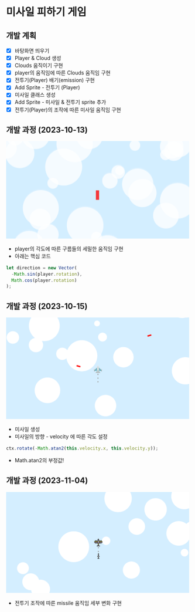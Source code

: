 # 미사일 피하기 게임

## 개발 계획

- [x] 바탕화면 띄우기
- [x] Player & Cloud 생성
- [x] Clouds 움직이기 구현
- [x] player의 움직임에 따른 Clouds 움직임 구현
- [x] 전투기(Player) 배기(emission) 구현
- [x] Add Sprite - 전투기 (Player)
- [x] 미사일 클래스 생성
- [x] Add Sprite - 미사일 & 전투기 sprite 추가
- [x] 전투기(Player)의 조작에 따른 미사일 움직임 구현

## 개발 과정 (2023-10-13)

<img src="./screen01.png" width="500">

- player의 각도에 따른 구름들의 세밀한 움직임 구현
- 아래는 핵심 코드

```js
let direction = new Vector(
  -Math.sin(player.rotation),
  Math.cos(player.rotation)
);
```

## 개발 과정 (2023-10-15)

<img src="./screen02.png" width="500">

- 미사일 생성
- 미사일의 방향 - velocity 에 따른 각도 설정

```js
ctx.rotate(-Math.atan2(this.velocity.x, this.velocity.y));
```

- Math.atan2의 부정값!

## 개발 과정 (2023-11-04)

<img src="./screen03.png" width="500">

- 전투기 조작에 따른 missile 움직임 세부 변화 구현
